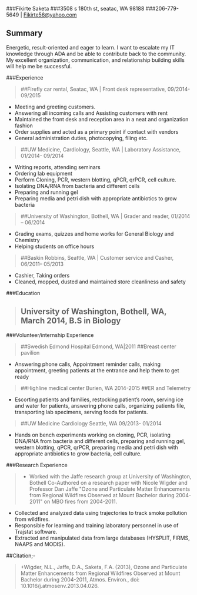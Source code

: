 ###Fikirte Saketa
###3508 s 180th st, seatac, WA 98188
###206-779-5649 | Fikirte56@yahoo.com

Summary
------- 
Energetic, result-oriented and eager to learn. I want to escalate my IT knowledge through ADA and be able to contribute back to the community. My excellent organization, communication, and relationship building skills will help me be successful.

###Experience
>##Firefly	car rental, Seatac, WA | Front desk representative, 09/2014- 09/2015
+	Meeting and greeting customers.
+	Answering all incoming calls and Assisting customers with rent
+	Maintained the front desk and reception area in a neat and organization fashion 
+	Order supplies and acted as a primary point if contact with vendors
+	General administration duties, photocopying, filing etc.

>##UW Medicine, Cardiology, Seattle, WA | Laboratory Assistance, 01/2014- 09/2014
+	Writing reports, attending seminars 
+	Ordering lab equipment
+	Perform Cloning, PCR, western blotting, qPCR, qrPCR, cell culture.
+	Isolating DNA/RNA from bacteria and different cells 
+	Preparing and running gel
+	Preparing media and petri dish with appropriate antibiotics to grow bacteria

>##University of Washington, Bothell, WA | Grader and reader, 01/2014 – 06/2014
+	Grading exams, quizzes and home works for General Biology and Chemistry
+	Helping students on office hours

>##Baskin Robbins, Seattle, WA | Customer service and Casher, 06/2011– 05/2013
+	Cashier, Taking orders 
+	Cleaned, mopped, dusted and maintained store cleanliness and safety

###Education 
>##	University of Washington, Bothell, WA, March 2014, B.S in Biology 

###Volunteer/internship Experience
>##Swedish Edmond Hospital Edmond, WA|2011
##Breast center pavilion
+	Answering phone calls, Appointment reminder calls, making appointment, greeting patients at the entrance and help them to get ready

>##Highline medical center				Burien, WA 		2014-2015
##ER and Telemetry 
+	Escorting patients and families, restocking patient’s room, serving ice and water for patients, answering phone calls, organizing patients file, transporting lab specimens, serving foods for patients.  
>##UW Medicine Cardiology                    		Seattle, WA	09/2013- 01/2014
+	Hands on bench experiments working on cloning, PCR, isolating DNA/RNA from bacteria and different cells, preparing and running gel, western blotting, qPCR, qrPCR, preparing media and petri dish with appropriate antibiotics to grow bacteria, cell culture.


###Research Experience
>+	Worked with the Jaffe research group at University of Washington, Bothell
Co-Authored on a research paper with Nicole Wigder and Professor Dan Jaffe "Ozone and Particulate Matter Enhancements from Regional Wildfires Observed at Mount Bachelor during 2004-2011" on MBO fires from 2004-2011. 
+	Collected and analyzed data using trajectories to track smoke pollution from wildfires.
+	Responsible for learning and training laboratory personnel in use of Trajstat software. 
+	Extracted and manipulated data from large databases (HYSPLIT, FIRMS, NAAPS and MODIS).

##Citation;-
>+Wigder, N.L., Jaffe, D.A., Saketa, F.A. (2013), Ozone and Particulate Matter Enhancements from Regional Wildfires Observed at Mount Bachelor during 2004-2011, Atmos. Environ., doi: 10.1016/j.atmosenv.2013.04.026.





